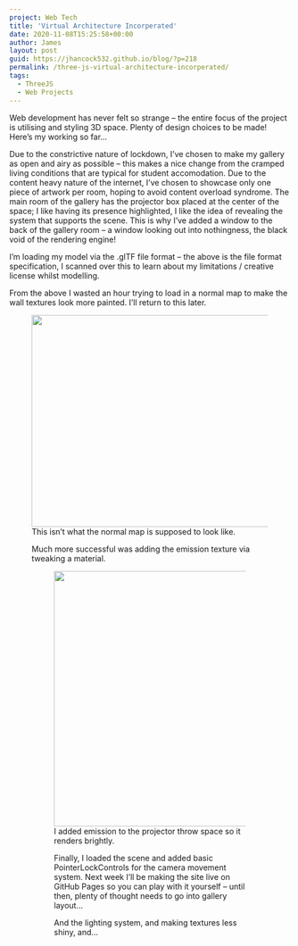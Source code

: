 ```yaml
---
project: Web Tech
title: 'Virtual Architecture Incorperated'
date: 2020-11-08T15:25:58+00:00
author: James
layout: post
guid: https://jhancock532.github.io/blog/?p=218
permalink: /three-js-virtual-architecture-incorperated/
tags:
  - ThreeJS
  - Web Projects
---
```

Web development has never felt so strange &#8211; the entire focus of the project is utilising and styling 3D space. Plenty of design choices to be made! Here&#8217;s my working so far&#8230;

<!--more-->

Due to the constrictive nature of lockdown, I&#8217;ve chosen to make my gallery as open and airy as possible &#8211; this makes a nice change from the cramped living conditions that are typical for student accomodation. Due to the content heavy nature of the internet, I&#8217;ve chosen to showcase only one piece of artwork per room, hoping to avoid content overload syndrome. The main room of the gallery has the projector box placed at the center of the space; I like having its presence highlighted, I like the idea of revealing the system that supports the scene. This is why I&#8217;ve added a window to the back of the gallery room &#8211; a window looking out into nothingness, the black void of the rendering engine!

<img loading="lazy" src="https://jhancock532.github.io/blog/wp-content/uploads/2020/11/Welcome-to-the-glTF-specification-1024x517.jpg" alt="" class="wp-image-220" srcset="https://jhancock532.github.io/blog/wp-content/uploads/2020/11/Welcome-to-the-glTF-specification-1024x517.jpg 1024w, https://jhancock532.github.io/blog/wp-content/uploads/2020/11/Welcome-to-the-glTF-specification-300x151.jpg 300w, https://jhancock532.github.io/blog/wp-content/uploads/2020/11/Welcome-to-the-glTF-specification-768x388.jpg 768w, https://jhancock532.github.io/blog/wp-content/uploads/2020/11/Welcome-to-the-glTF-specification-1536x775.jpg 1536w, https://jhancock532.github.io/blog/wp-content/uploads/2020/11/Welcome-to-the-glTF-specification.jpg 1920w" sizes="(max-width: 767px) 89vw, (max-width: 1000px) 54vw, (max-width: 1071px) 543px, 580px" />I&#8217;m loading my model via the .glTF file format &#8211; the above is the file format specification, I scanned over this to learn about my limitations / creative license whilst modelling.

From the above I wasted an hour trying to load in a normal map to make the wall textures look more painted. I&#8217;ll return to this later.<figure class="wp-block-image size-large is-resized">

<img loading="lazy" src="https://jhancock532.github.io/blog/wp-content/uploads/2020/11/Not-Much-Luck-with-The-Normal-Map-1024x578.jpg" alt="" class="wp-image-221" width="674" height="380" srcset="https://jhancock532.github.io/blog/wp-content/uploads/2020/11/Not-Much-Luck-with-The-Normal-Map-1024x578.jpg 1024w, https://jhancock532.github.io/blog/wp-content/uploads/2020/11/Not-Much-Luck-with-The-Normal-Map-300x169.jpg 300w, https://jhancock532.github.io/blog/wp-content/uploads/2020/11/Not-Much-Luck-with-The-Normal-Map-768x434.jpg 768w, https://jhancock532.github.io/blog/wp-content/uploads/2020/11/Not-Much-Luck-with-The-Normal-Map.jpg 1510w" sizes="(max-width: 674px) 100vw, 674px" />This isn&#8217;t what the normal map is supposed to look like.

Much more successful was adding the emission texture via tweaking a material.<figure class="wp-block-image size-large is-resized">

<img loading="lazy" src="https://jhancock532.github.io/blog/wp-content/uploads/2020/11/Added-Emission-To-The-Projector-Wall-1024x696.jpg" alt="" class="wp-image-219" width="674" height="458" srcset="https://jhancock532.github.io/blog/wp-content/uploads/2020/11/Added-Emission-To-The-Projector-Wall-1024x696.jpg 1024w, https://jhancock532.github.io/blog/wp-content/uploads/2020/11/Added-Emission-To-The-Projector-Wall-300x204.jpg 300w, https://jhancock532.github.io/blog/wp-content/uploads/2020/11/Added-Emission-To-The-Projector-Wall-768x522.jpg 768w, https://jhancock532.github.io/blog/wp-content/uploads/2020/11/Added-Emission-To-The-Projector-Wall.jpg 1189w" sizes="(max-width: 674px) 100vw, 674px" />I added emission to the projector throw space so it renders brightly.

Finally, I loaded the scene and added basic PointerLockControls for the camera movement system. Next week I&#8217;ll be making the site live on GitHub Pages so you can play with it yourself &#8211; until then, plenty of thought needs to go into gallery layout&#8230;

<img loading="lazy" src="https://jhancock532.github.io/blog/wp-content/uploads/2020/11/Online-Emissive-1024x786.png" alt="" class="wp-image-222" srcset="https://jhancock532.github.io/blog/wp-content/uploads/2020/11/Online-Emissive-1024x786.png 1024w, https://jhancock532.github.io/blog/wp-content/uploads/2020/11/Online-Emissive-300x230.png 300w, https://jhancock532.github.io/blog/wp-content/uploads/2020/11/Online-Emissive-768x590.png 768w, https://jhancock532.github.io/blog/wp-content/uploads/2020/11/Online-Emissive.png 1276w" sizes="(max-width: 767px) 89vw, (max-width: 1000px) 54vw, (max-width: 1071px) 543px, 580px" />And the lighting system, and making textures less shiny, and&#8230;